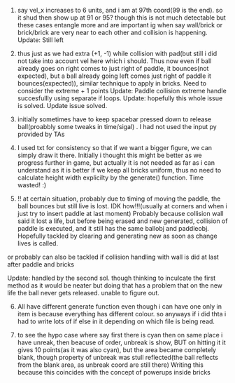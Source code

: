 1. say vel_x increases to 6 units, and i am at 97th coord(99 is the end). so it shud then show up at 91 or 95? though this is not much detectable but these cases entangle more and are important ig when say wall/brick or brick/brick are very near to each other and collision is happening.
Update: Still left

2. thus just as we had extra (+1, -1) while collision with pad(but still i did not take into account vel here which i should. Thus now even if ball already goes on right comes to just right of paddle, it bounces(not expected), but a ball already going left comes just right of paddle it bounces(expected)), similar technique to apply in bricks. Need to consider the extreme + 1 points
Update: Paddle collision extreme handle succesfullly using separate if loops.
Update: hopefully this whole issue is solved.
Update issue solved.

3. initially sometimes have to keep spacebar pressed down to release ball(proabbly some tweaks in time/sigal) . I had not used the input py provided by TAs

4. I used txt for consistency so that if we want a bigger figure, we can simply draw it there. Initially i thought this might be better as we progress further in game, but actually it is not needed as far as i can understand as it is better if we keep all bricks uniform, thus no need to calculate height width explicilty by the generate() function. Time wasted! :)

5. !! at certain situation, probably due to timing of moving the paddle, the ball bounces but still live is lost. IDK how!!!(usually at corners and when i just try to insert paddle at last moment)
Probably because collision wall said it lost a life, but before being erased and new generated, collision of paddle is executed, and it still has the same ballobj and paddleobj. Hopefully tackled by clearing and generating new as soon as change lives is called.

or probably can also be tackled if collision handling with wall is did at last after paddle and bricks

Update: handled by the second sol. though thinking to inculcate the first method as it would be neater
but doing that has a problem that on the new life the ball never gets released. unable to figure out.

6. All have different generate function even though i can have one only in item is because everything has different colour. so anyways if i did thta i had to write lots of if else in it depending on which file is being read.

7. to see the hypo case where say first there is cyan then on same place i have unreak, then beacuse of order, unbreak is show, BUT on hitting it it gives 10 points(as it was also cyan), but the area became completely blank, though property of unbreak was stull reflected(the ball reflects from the blank area, as unbreak coord are still there) Writing this because this coincides with the concept of powerups inside bricks
